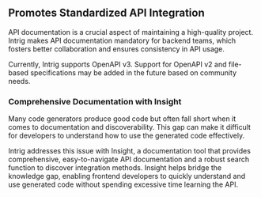 ## Promotes Standardized API Integration

API documentation is a crucial aspect of maintaining a high-quality project. Intrig makes API documentation mandatory for backend teams, which fosters better collaboration and ensures consistency in API usage.

Currently, Intrig supports OpenAPI v3. Support for OpenAPI v2 and file-based specifications may be added in the future based on community needs.

### Comprehensive Documentation with Insight

Many code generators produce good code but often fall short when it comes to documentation and discoverability. This gap can make it difficult for developers to understand how to use the generated code effectively.

Intrig addresses this issue with Insight, a documentation tool that provides comprehensive, easy-to-navigate API documentation and a robust search function to discover integration methods. Insight helps bridge the knowledge gap, enabling frontend developers to quickly understand and use generated code without spending excessive time learning the API.

